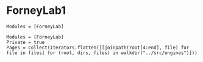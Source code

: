 # ForneyLab1
```@index
Modules = [ForneyLab]
```

```@autodocs
Modules = [ForneyLab]
Private = true
Pages = collect(Iterators.flatten([[joinpath(root[4:end], file) for file in files] for (root, dirs, files) in walkdir("../src/engines")]))
```
